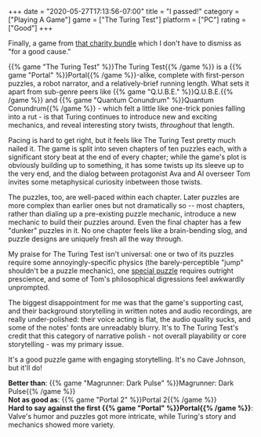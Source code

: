 +++
date = "2020-05-27T17:13:56-07:00"
title = "I passed!"
category = ["Playing A Game"]
game = ["The Turing Test"]
platform = ["PC"]
rating = ["Good"]
+++

Finally, a game from <a href="https://www.techradar.com/news/get-54-square-enix-pc-games-for-under-dollar40-in-this-amazing-steam-charity-bundle">that charity bundle</a> which I don't have to dismiss as "for a good cause."

{{% game "The Turing Test" %}}The Turing Test{{% /game %}} is a {{% game "Portal" %}}Portal{{% /game %}}-alike, complete with first-person puzzles, a robot narrator, and a relatively-brief running length.  What sets it apart from sub-genre peers like {{% game "Q.U.B.E." %}}Q.U.B.E.{{% /game %}} and {{% game "Quantum Conundrum" %}}Quantum Conundrum{{% /game %}} - which felt a little like one-trick ponies falling into a rut - is that Turing continues to introduce new and exciting mechanics, and reveal interesting story twists, <i>throughout</i> that length.

Pacing is hard to get right, but it feels like The Turing Test pretty much nailed it.  The game is split into seven chapters of ten puzzles each, with a significant story beat at the end of every chapter; while the game's plot is obviously building up to something, it has some twists up its sleeve up to the very end, and the dialog between protagonist Ava and AI overseer Tom invites some metaphysical curiosity inbetween those twists.

The puzzles, too, are well-paced within each chapter.  Later puzzles are more complex than earlier ones but not dramatically so -- most chapters, rather than dialing up a pre-existing puzzle mechanic, introduce a new mechanic to build their puzzles around.  Even the final chapter has a few "dunker" puzzles in it.  No one chapter feels like a brain-bending slog, and puzzle designs are uniquely fresh all the way through.

My praise for The Turing Test isn't universal: one or two of its puzzles require some annoyingly-specific physics (the barely-perceptible "jump" shouldn't be a puzzle mechanic), one <a href="https://steamcommunity.com/sharedfiles/filedetails/?id=954538824">special puzzle</a> requires outright prescience, and some of Tom's philosophical digressions feel awkwardly unprompted.

The biggest disappointment for me was that the game's supporting cast, and their background storytelling in written notes and audio recordings, are really under-polished: their voice acting is flat, the audio quality sucks, and some of the notes' fonts are unreadably blurry.  It's to The Turing Test's credit that this category of narrative polish - not overall playability or core storytelling - was my primary issue.

It's a good puzzle game with engaging storytelling.  It's no Cave Johnson, but it'll do!

<b>Better than</b>: {{% game "Magrunner: Dark Pulse" %}}Magrunner: Dark Pulse{{% /game %}}  
<b>Not as good as</b>: {{% game "Portal 2" %}}Portal 2{{% /game %}}  
<b>Hard to say against the first {{% game "Portal" %}}Portal{{% /game %}}</b>: Valve's humor and puzzles got more intricate, while Turing's story and mechanics showed more variety.
